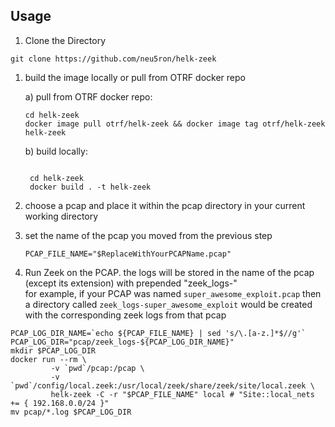 ## Usage

1) Clone the Directory

`git clone https://github.com/neu5ron/helk-zeek`

1) build the image locally or pull from OTRF docker repo

    a) pull from OTRF docker repo: 
    ```shell script
    cd helk-zeek
    docker image pull otrf/helk-zeek && docker image tag otrf/helk-zeek helk-zeek
    ```
    b) build locally:
   ```shell script
    
    cd helk-zeek
    docker build . -t helk-zeek
    ```
1) choose a pcap and place it within the pcap directory in your current working directory

1) set the name of the pcap you moved from the previous step
    ```shell script
    PCAP_FILE_NAME="$ReplaceWithYourPCAPName.pcap"
    ````

1) Run Zeek on the PCAP. the logs will be stored in the name of the pcap (except its extension) with prepended "zeek_logs-"  
for example, if your PCAP was named `super_awesome_exploit.pcap` then a directory called `zeek_logs-super_awesome_exploit` would be created with the corresponding zeek logs from that pcap
```shell script
PCAP_LOG_DIR_NAME=`echo ${PCAP_FILE_NAME} | sed 's/\.[a-z.]*$//g'`
PCAP_LOG_DIR="pcap/zeek_logs-${PCAP_LOG_DIR_NAME}"
mkdir $PCAP_LOG_DIR
docker run --rm \
         -v `pwd`/pcap:/pcap \
         -v `pwd`/config/local.zeek:/usr/local/zeek/share/zeek/site/local.zeek \
         helk-zeek -C -r "$PCAP_FILE_NAME" local # "Site::local_nets += { 192.168.0.0/24 }"
mv pcap/*.log $PCAP_LOG_DIR

```
